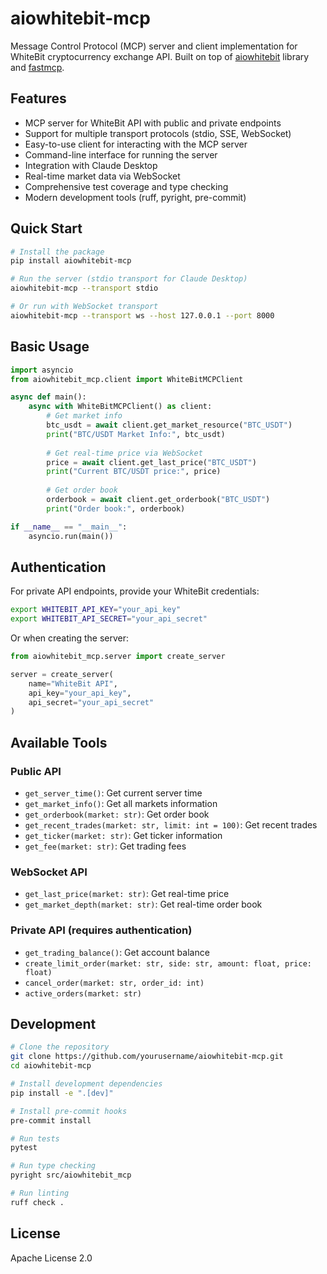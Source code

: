 # aiowhitebit-mcp

Message Control Protocol (MCP) server and client implementation for WhiteBit cryptocurrency exchange API. Built on top of [aiowhitebit](https://github.com/doubledare704/aiowhitebit) library and [fastmcp](https://github.com/jlowin/fastmcp).

## Features

- MCP server for WhiteBit API with public and private endpoints
- Support for multiple transport protocols (stdio, SSE, WebSocket)
- Easy-to-use client for interacting with the MCP server
- Command-line interface for running the server
- Integration with Claude Desktop
- Real-time market data via WebSocket
- Comprehensive test coverage and type checking
- Modern development tools (ruff, pyright, pre-commit)

## Quick Start

```bash
# Install the package
pip install aiowhitebit-mcp

# Run the server (stdio transport for Claude Desktop)
aiowhitebit-mcp --transport stdio

# Or run with WebSocket transport
aiowhitebit-mcp --transport ws --host 127.0.0.1 --port 8000
```

## Basic Usage

```python
import asyncio
from aiowhitebit_mcp.client import WhiteBitMCPClient

async def main():
    async with WhiteBitMCPClient() as client:
        # Get market info
        btc_usdt = await client.get_market_resource("BTC_USDT")
        print("BTC/USDT Market Info:", btc_usdt)
        
        # Get real-time price via WebSocket
        price = await client.get_last_price("BTC_USDT")
        print("Current BTC/USDT price:", price)
        
        # Get order book
        orderbook = await client.get_orderbook("BTC_USDT")
        print("Order book:", orderbook)

if __name__ == "__main__":
    asyncio.run(main())
```

## Authentication

For private API endpoints, provide your WhiteBit credentials:

```bash
export WHITEBIT_API_KEY="your_api_key"
export WHITEBIT_API_SECRET="your_api_secret"
```

Or when creating the server:

```python
from aiowhitebit_mcp.server import create_server

server = create_server(
    name="WhiteBit API",
    api_key="your_api_key",
    api_secret="your_api_secret"
)
```

## Available Tools

### Public API
- `get_server_time()`: Get current server time
- `get_market_info()`: Get all markets information
- `get_orderbook(market: str)`: Get order book
- `get_recent_trades(market: str, limit: int = 100)`: Get recent trades
- `get_ticker(market: str)`: Get ticker information
- `get_fee(market: str)`: Get trading fees

### WebSocket API
- `get_last_price(market: str)`: Get real-time price
- `get_market_depth(market: str)`: Get real-time order book

### Private API (requires authentication)
- `get_trading_balance()`: Get account balance
- `create_limit_order(market: str, side: str, amount: float, price: float)`
- `cancel_order(market: str, order_id: int)`
- `active_orders(market: str)`

## Development

```bash
# Clone the repository
git clone https://github.com/yourusername/aiowhitebit-mcp.git
cd aiowhitebit-mcp

# Install development dependencies
pip install -e ".[dev]"

# Install pre-commit hooks
pre-commit install

# Run tests
pytest

# Run type checking
pyright src/aiowhitebit_mcp

# Run linting
ruff check .
```

## License

Apache License 2.0
